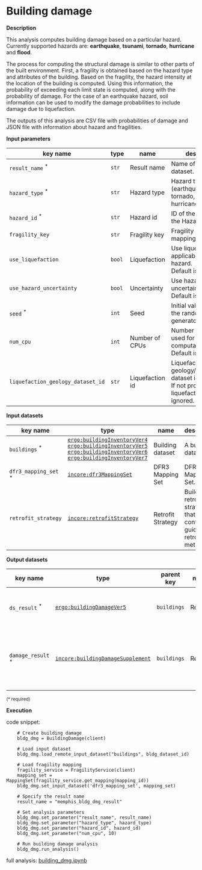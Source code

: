 # Building damage

**Description**

This analysis computes building damage based on a particular hazard. Currently supported hazards are: **earthquake**, 
**tsunami**, **tornado**, **hurricane** and **flood**.

The process for computing the structural damage is similar to other parts of the built environment. First, a fragility
is obtained based on the hazard type and attributes of the building. Based on the fragility, the hazard intensity at the 
location of the building is computed. Using this information, the probability of exceeding each limit state is computed, 
along with the probability of damage. For the case of an earthquake hazard, soil information can be used to
modify the damage probabilities to include damage due to liquefaction.  

The outputs of this analysis are CSV file with probabilities of damage and JSON file with information about hazard and fragilities.

**Input parameters**

key name | type | name | description
--- | --- | --- | ---
`result_name` <sup>*</sup> | `str` | Result name | Name of the result dataset.
`hazard_type` <sup>*</sup> | `str` | Hazard type | Hazard type (earthquake, tsunami, tornado, hurricaneWindfields).
`hazard_id` <sup>*</sup> | `str` | Hazard id | ID of the hazard from the Hazard service.
`fragility_key` | `str` | Fragility key | Fragility key used in mapping dataset.
`use_liquefaction` | `bool` | Liquefaction | Use liquefaction, if applicable to the hazard. <br>Default is *False*.
`use_hazard_uncertainty` | `bool` | Uncertainty | Use hazard uncertainty. <br>Default is *False*.
`seed` <sup>*</sup> | `int` | Seed | Initial value to seed the random number generator.
`num_cpu` | `int` | Number of CPUs | Number of CPUs used for parallel computation. <br>Default is *1*.
`liquefaction_geology_dataset_id` | `str` | Liquefaction id | Liquefaction geology/susceptibility dataset id. <br>If not provided, liquefaction will be ignored.

**Input datasets**

key name | type | name | description
--- | --- | --- | ---
`buildings` <sup>*</sup> | [`ergo:buildingInventoryVer4`](https://incore.ncsa.illinois.edu/semantics/api/types/ergo:buildingInventoryVer4)<br>[`ergo:buildingInventoryVer5`](https://incore.ncsa.illinois.edu/semantics/api/types/ergo:buildingInventoryVer5)<br>[`ergo:buildingInventoryVer6`](https://incore.ncsa.illinois.edu/semantics/api/types/ergo:buildingInventoryVer6)<br>[`ergo:buildingInventoryVer7`](https://incore.ncsa.illinois.edu/semantics/api/types/ergo:buildingInventoryVer7) | Building dataset |  A building dataset.
`dfr3_mapping_set` <sup>*</sup> | [`incore:dfr3MappingSet`](https://incore.ncsa.illinois.edu/semantics/api/types/incore:dfr3MappingSet) | DFR3 Mapping Set | DFR3 Mapping Set.
`retrofit_strategy` | [`incore:retrofitStrategy`](https://incore.ncsa.illinois.edu/semantics/api/types/incore:retrofitStrategy) | Retrofit Strategy | Building retrofit strategy that contains guid and retrofit method.

**Output datasets**

key name | type | parent key | name | description
--- | --- | --- | --- | ---
`ds_result` <sup>*</sup> | [`ergo:buildingDamageVer5`](https://incore.ncsa.illinois.edu/semantics/api/types/ergo:buildingDamageVer5) | `buildings` | Results | A dataset containing results <br>(format: CSV).
`damage_result` <sup>*</sup> | [`incore:buildingDamageSupplement`](https://incore.ncsa.illinois.edu/semantics/api/types/incore:buildingDamageSupplement) | `buildings` | Results | Information about applied hazard value and fragility<br>(format: JSON).

<small>(* required)</small>

**Execution**

code snippet:

```
    # Create building damage
    bldg_dmg = BuildingDamage(client)

    # Load input dataset
    bldg_dmg.load_remote_input_dataset("buildings", bldg_dataset_id)

    # Load fragility mapping
    fragility_service = FragilityService(client)
    mapping_set = MappingSet(fragility_service.get_mapping(mapping_id))
    bldg_dmg.set_input_dataset('dfr3_mapping_set', mapping_set)

    # Specify the result name
    result_name = "memphis_bldg_dmg_result"

    # Set analysis parameters
    bldg_dmg.set_parameter("result_name", result_name)
    bldg_dmg.set_parameter("hazard_type", hazard_type)
    bldg_dmg.set_parameter("hazard_id", hazard_id)
    bldg_dmg.set_parameter("num_cpu", 10)

    # Run building damage analysis
    bldg_dmg.run_analysis()
```

full analysis: [building_dmg.ipynb](https://github.com/IN-CORE/incore-docs/blob/main/notebooks/building_dmg.ipynb)
